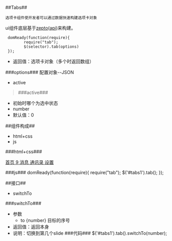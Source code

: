 
##Tabs##

	选项卡组件使开发者可以通过数据快速构建选项卡对象

ui组件底层基于[zepto](https://github.com/madrobby/zepto)([api](http://www.css88.com/doc/zeptojs_api/))来构建。

	 domReady(function(require){
	        require("tab");
			$(selector).tab(options) 
	 });

*	返回值：选项卡对象（多个时返回数组）

###options###
	配置对象--JSON
*	active


>###active###

*	初始时哪个为选中状态 
*	number 
*	默认值：0


##组件构成##
* html+css
* js

###html+css###
	<div class="ui-content" id = "tabs1">
        <nav class="ui-bar ui-bar-tab">
            <a class="ui-tab-item" href="#slider">
                <span class="ui-icon ui-icon-home"></span>
                <span class="ui-tab-label">首页</span>
            </a>
            <a class="ui-tab-item" href="#wrapper">
                <span class="ui-icon ui-icon-email"><span class="ui-badge">9</span></span>
                <span class="ui-tab-label">消息</span>
            </a>
            <a class="ui-tab-item" href="#contact">
                <span class="ui-icon ui-icon-contact"></span>
                <span class="ui-tab-label">通讯录</span>
            </a>
            <a class="ui-tab-item" href="#contor">
                <span class="ui-icon ui-icon-gear"></span>
                <span class="ui-tab-label">设置</span>
            </a>
        </nav>
            <div id="slider" class ="ui-control-content">
            </div>
            <div id="wrapper" class ="ui-control-content ui-wrapper">
            </div>
            <div id="contact" class ="ui-control-content ui-wrapper">
            </div>
            <div id="contor" class ="ui-control-content">
            </div>
        </div>

###js###
			domReady(function(require){
	        	require("tab");
                $('#tabs1').tab();
            });

##接口##
* switchTo


###switchTo###
	
*	参数
	*	to {number} 目标的序号
*	返回值：返回本身
*	说明：切换到第几个slide
###代码###
		$('#tabs1').tab().switchTo(number);

